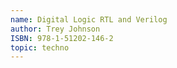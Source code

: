 ```yaml
---
name: Digital Logic RTL and Verilog
author: Trey Johnson
ISBN: 978-1-51202-146-2
topic: techno
---
```

